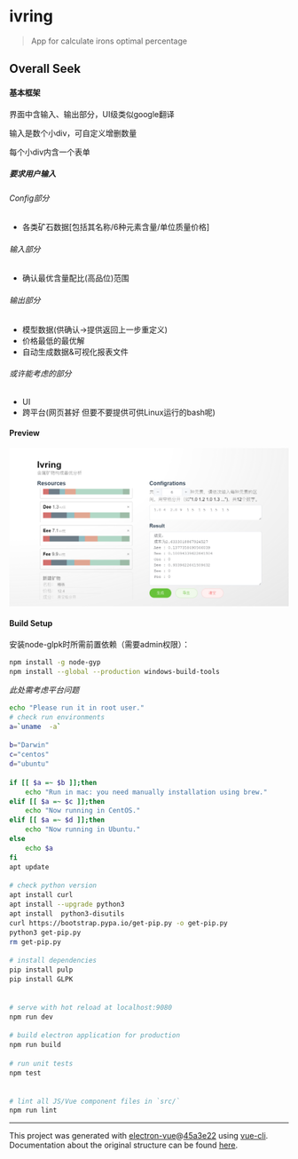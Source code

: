 # ivring

> App for calculate irons optimal percentage

## Overall Seek

#### 基本框架

界面中含输入、输出部分，UI级类似google翻译

输入是数个小div，可自定义增删数量

每个小div内含一个表单

##### 要求用户输入

###### Config部分
- 各类矿石数据[包括其名称/6种元素含量/单位质量价格]

###### 输入部分
- 确认最优含量配比(高品位)范围

###### 输出部分
- 模型数据(供确认->提供返回上一步重定义)
- 价格最低的最优解
- 自动生成数据&可视化报表文件
###### 或许能考虑的部分
- UI
- 跨平台(网页甚好 但要不要提供可供Linux运行的bash呢)

#### Preview

![1586911442526](./assets/1586911442526.png)

#### Build Setup

安装node-glpk时所需前置依赖（需要admin权限）：

``` bash
npm install -g node-gyp
npm install --global --production windows-build-tools
```

*此处需考虑平台问题*

``` bash
echo "Please run it in root user."
# check run environments
a=`uname  -a`

b="Darwin"
c="centos"
d="ubuntu"

if [[ $a =~ $b ]];then
    echo "Run in mac: you need manually installation using brew."
elif [[ $a =~ $c ]];then
    echo "Now running in CentOS."
elif [[ $a =~ $d ]];then
    echo "Now running in Ubuntu."
else
    echo $a
fi
apt update

# check python version
apt install curl
apt install --upgrade python3
apt install  python3-disutils
curl https://bootstrap.pypa.io/get-pip.py -o get-pip.py
python3 get-pip.py
rm get-pip.py

# install dependencies
pip install pulp
pip install GLPK


# serve with hot reload at localhost:9080
npm run dev

# build electron application for production
npm run build

# run unit tests
npm test


# lint all JS/Vue component files in `src/`
npm run lint

```

---

This project was generated with [electron-vue](https://github.com/SimulatedGREG/electron-vue)@[45a3e22](https://github.com/SimulatedGREG/electron-vue/tree/45a3e224e7bb8fc71909021ccfdcfec0f461f634) using [vue-cli](https://github.com/vuejs/vue-cli). Documentation about the original structure can be found [here](https://simulatedgreg.gitbooks.io/electron-vue/content/index.html).
